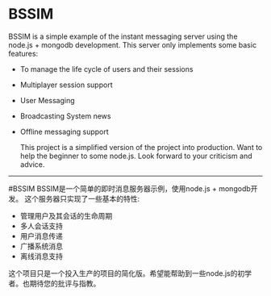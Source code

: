 # BSSIM
   BSSIM is a simple example of the instant messaging server using the node.js + mongodb development.
   This server only implements some basic features:
* To manage the life cycle of users and their sessions
* Multiplayer session support
* User Messaging
* Broadcasting System news
* Offline messaging support

   This project is a simplified version of the project into production. Want to help the beginner to some node.js. Look forward to your criticism and advice.

****
#BSSIM
  BSSIM是一个简单的即时消息服务器示例，使用node.js + mongodb开发。
  这个服务器只实现了一些基本的特性:
*    管理用户及其会话的生命周期
*    多人会话支持
*    用户消息传递
*    广播系统消息
*    离线消息支持

  这个项目只是一个投入生产的项目的简化版。希望能帮助到一些node.js的初学者。也期待您的批评与指教。